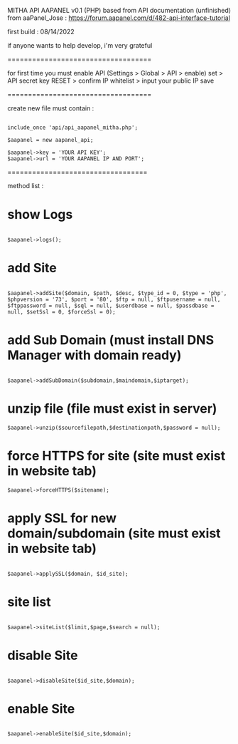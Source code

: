 MITHA API AAPANEL v0.1 (PHP)
based from API documentation (unfinished) from aaPanel_Jose : https://forum.aapanel.com/d/482-api-interface-tutorial

first build : 08/14/2022

if anyone wants to help develop, i'm very grateful

===================================

for first time you must enable API (Settings > Global > API > enable)
set > API secret key RESET > confirm
IP whitelist > input your public IP
save

===================================

create new file must contain :

```

include_once 'api/api_aapanel_mitha.php';

$aapanel = new aapanel_api;

$aapanel->key = 'YOUR API KEY';
$aapanel->url = 'YOUR AAPANEL IP AND PORT';

```

==================================

method list :

# show Logs

```

$aapanel->logs();

```

# add Site

```

$aapanel->addSite($domain, $path, $desc, $type_id = 0, $type = 'php', $phpversion = '73', $port = '80', $ftp = null, $ftpusername = null, $ftppassword = null, $sql = null, $userdbase = null, $passdbase = null, $setSsl = 0, $forceSsl = 0);

```

# add Sub Domain (must install DNS Manager with domain ready)

```

$aapanel->addSubDomain($subdomain,$maindomain,$iptarget);

```

# unzip file (file must exist in server)

```
$aapanel->unzip($sourcefilepath,$destinationpath,$password = null);

```

# force HTTPS for site (site must exist in website tab)

```
$aapanel->forceHTTPS($sitename);

```

# apply SSL for new domain/subdomain (site must exist in website tab)

```

$aapanel->applySSL($domain, $id_site);

```

# site list

```

$aapanel->siteList($limit,$page,$search = null);

```

# disable Site

```

$aapanel->disableSite($id_site,$domain);

```

# enable Site

```

$aapanel->enableSite($id_site,$domain);

```
